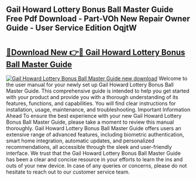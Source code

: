 ## Gail Howard Lottery Bonus Ball Master Guide Free Pdf Download - Part-VOh New Repair Owner Guide - User Service Edition OqjtW

# <h2><a href="http://bc77815.oget.top/?id=Gail+Howard+Lottery+Bonus+Ball+Master+Guide">🔗Download New 👉🔴 Gail Howard Lottery Bonus Ball Master Guide</a></h2>

[![Gail Howard Lottery Bonus Ball Master Guide new download](https://i.imgur.com/5g1atiW.png)](http://bc77815.oget.top/?id=Gail+Howard+Lottery+Bonus+Ball+Master+Guide)
Welcome to the user manual for your newly set up Gail Howard Lottery Bonus Ball Master Guide. This comprehensive guide is intended to help you get started with your product and provide you with a thorough understanding of its features, functions, and capabilities. You will find clear instructions for installation, usage, maintenance, and troubleshooting. Important Information Ahead To ensure the best experience with your new Gail Howard Lottery Bonus Ball Master Guide, please take a moment to review this manual thoroughly. Gail Howard Lottery Bonus Ball Master Guide offers users an extensive range of advanced features, including biometric authentication, smart home integration, automatic updates, and personalized recommendations, all accessible through the sleek and user-friendly interface. We trust that the Gail Howard Lottery Bonus Ball Master Guide has been a clear and concise resource in your efforts to learn the ins and outs of your new device. In case of any queries or concerns, please do not hesitate to reach out to our customer service team.

